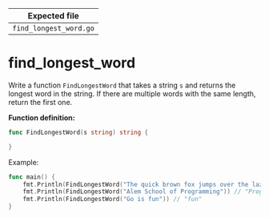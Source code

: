 | Expected file          |
| ---------------------- |
| `find_longest_word.go` |

# find_longest_word

Write a function `FindLongestWord` that takes a string `s` and returns the longest word in the string. If there are multiple words with the same length, return the first one.

**Function definition:**

```go
func FindLongestWord(s string) string {

}
```

Example:

```go
func main() {
    fmt.Println(FindLongestWord("The quick brown fox jumps over the lazy dog")) // "jumps"
    fmt.Println(FindLongestWord("Alem School of Programming")) // "Programming"
    fmt.Println(FindLongestWord("Go is fun")) // "fun"
}
```
